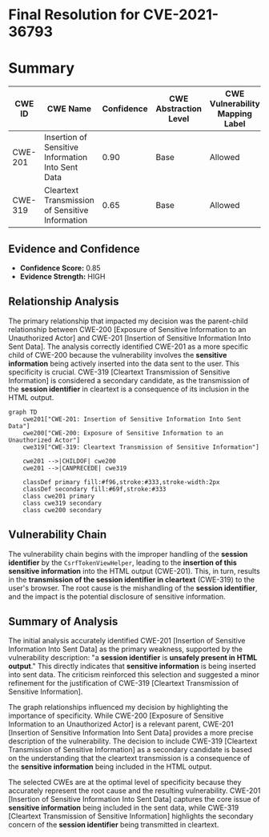 # Final Resolution for CVE-2021-36793

# Summary

| CWE ID | CWE Name | Confidence | CWE Abstraction Level | CWE Vulnerability Mapping Label | CWE-Vulnerability Mapping Notes |
|---|---|---|---|---|---|
| CWE-201 | Insertion of Sensitive Information Into Sent Data | 0.90 | Base | Allowed | Primary CWE |
| CWE-319 | Cleartext Transmission of Sensitive Information | 0.65 | Base | Allowed | Secondary Candidate |

## Evidence and Confidence

*   **Confidence Score:** 0.85
*   **Evidence Strength:** HIGH

## Relationship Analysis
The primary relationship that impacted my decision was the parent-child relationship between CWE-200 [Exposure of Sensitive Information to an Unauthorized Actor] and CWE-201 [Insertion of Sensitive Information Into Sent Data]. The analysis correctly identified CWE-201 as a more specific child of CWE-200 because the vulnerability involves the **sensitive information** being actively inserted into the data sent to the user. This specificity is crucial. CWE-319 [Cleartext Transmission of Sensitive Information] is considered a secondary candidate, as the transmission of the **session identifier** in cleartext is a consequence of its inclusion in the HTML output.

```mermaid
graph TD
    cwe201["CWE-201: Insertion of Sensitive Information Into Sent Data"]
    cwe200["CWE-200: Exposure of Sensitive Information to an Unauthorized Actor"]
    cwe319["CWE-319: Cleartext Transmission of Sensitive Information"]
    
    cwe201 -->|CHILDOF| cwe200
    cwe201 -->|CANPRECEDE| cwe319

    classDef primary fill:#f96,stroke:#333,stroke-width:2px
    classDef secondary fill:#69f,stroke:#333
    class cwe201 primary
    class cwe319 secondary
    class cwe200 secondary
```

## Vulnerability Chain
The vulnerability chain begins with the improper handling of the **session identifier** by the `CsrfTokenViewHelper`, leading to the **insertion of this sensitive information** into the HTML output (CWE-201). This, in turn, results in the **transmission of the session identifier in cleartext** (CWE-319) to the user's browser. The root cause is the mishandling of the **session identifier**, and the impact is the potential disclosure of sensitive information.

## Summary of Analysis
The initial analysis accurately identified CWE-201 [Insertion of Sensitive Information Into Sent Data] as the primary weakness, supported by the vulnerability description: "a **session identifier** is **unsafely present in HTML output**." This directly indicates that **sensitive information** is being inserted into sent data. The criticism reinforced this selection and suggested a minor refinement for the justification of CWE-319 [Cleartext Transmission of Sensitive Information].

The graph relationships influenced my decision by highlighting the importance of specificity. While CWE-200 [Exposure of Sensitive Information to an Unauthorized Actor] is a relevant parent, CWE-201 [Insertion of Sensitive Information Into Sent Data] provides a more precise description of the vulnerability. The decision to include CWE-319 [Cleartext Transmission of Sensitive Information] as a secondary candidate is based on the understanding that the cleartext transmission is a consequence of the **sensitive information** being included in the HTML output.

The selected CWEs are at the optimal level of specificity because they accurately represent the root cause and the resulting vulnerability. CWE-201 [Insertion of Sensitive Information Into Sent Data] captures the core issue of **sensitive information** being included in the sent data, while CWE-319 [Cleartext Transmission of Sensitive Information] highlights the secondary concern of the **session identifier** being transmitted in cleartext.